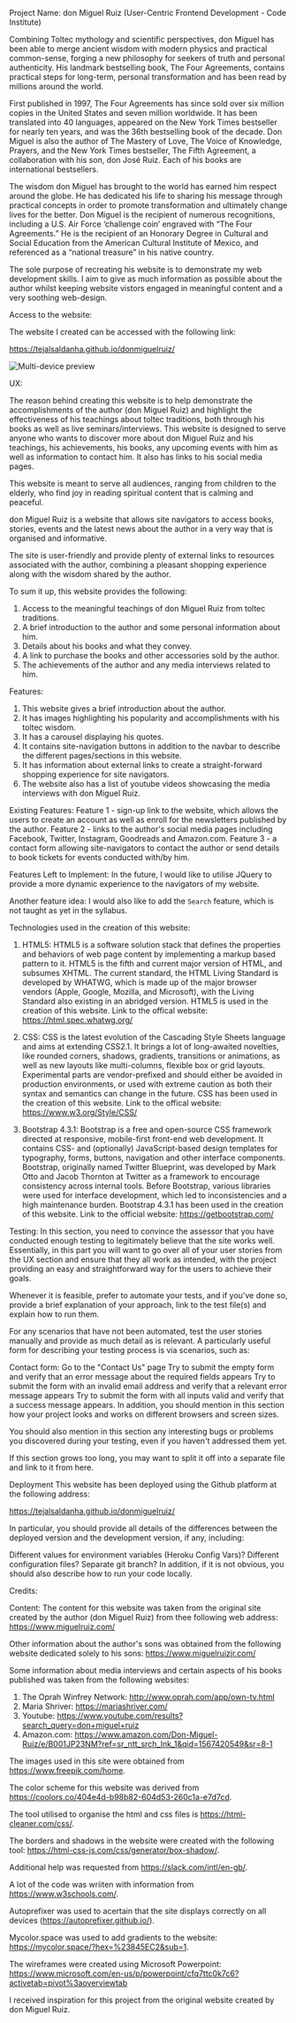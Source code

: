 Project Name: don Miguel Ruiz (User-Centric Frontend Development - Code Institute)

Combining Toltec mythology and scientific perspectives, don Miguel has been able to merge ancient wisdom with modern physics and practical common-sense, forging a new philosophy for seekers of truth and personal authenticity. His landmark bestselling book, The Four Agreements, contains practical steps for long-term, personal transformation and has been read by millions around the world.

First published in 1997, The Four Agreements has since sold over six million copies in the United States and seven million worldwide. It has been translated into 40 languages, appeared on the New York Times bestseller for nearly ten years, and was the 36th bestselling book of the decade. Don Miguel is also the author of The Mastery of Love, The Voice of Knowledge, Prayers, and the New York Times bestseller, The Fifth Agreement, a collaboration with his son, don José Ruiz. Each of his books are international bestsellers.

The wisdom don Miguel has brought to the world has earned him respect around the globe. He has dedicated his life to sharing his message through practical concepts in order to promote transformation and ultimately change lives for the better. Don Miguel is the recipient of numerous recognitions, including a U.S. Air Force ‘challenge coin’ engraved with “The Four Agreements.” He is the recipient of an Honorary Degree in Cultural and Social Education from the American Cultural Institute of Mexico, and referenced as a “national treasure” in his native country.

The sole purpose of recreating his website is to demonstrate my web development skills. I aim to give as much information as possible about the author whilst keeping website vistors engaged in meaningful content and a very soothing web-design.

Access to the website:

The website I created can be accessed with the following link:

https://tejalsaldanha.github.io/donmiguelruiz/

![Multi-device preview](https://raw.githubusercontent.com/TejalSaldanha/donmiguelruiz/master/assets/images/FireShotCapture001-MultiDeviceWebsiteMockupGenerator-techsini.com.png)

UX:

The reason behind creating this website is to help demonstrate the accomplishments of the author (don Miguel Ruiz) and highlight the effectiveness of his teachings about toltec traditions, both through his books as well as live seminars/interviews. This website is designed to serve anyone who wants to discover more about don Miguel Ruiz and his teachings, his achievements, his books, any upcoming events with him as well as information to contact him. It also has links to his social media pages.

This website is meant to serve all audiences, ranging from children to the elderly, who find joy in reading spiritual content that is calming and peaceful.

don Miguel Ruiz is a website that allows site navigators to access books, stories, events and the latest news about the author in a very way that is organised and informative.

The site is user-friendly and provide plenty of external links to resources associated with the author, combining a pleasant shopping experience along with the wisdom shared by the author.

To sum it up, this website provides the following:

1) Access to the meaningful teachings of don Miguel Ruiz from toltec traditions.
2) A brief introduction to the author and some personal information about him.
3) Details about his books and what they convey.
4) A link to purchase the books and other accessories sold by the author.
5) The achievements of the author and any media interviews related to him.

Features:

1) This website gives a brief introduction about the author.
2) It has images highlighting his popularity and accomplishments with his toltec wisdom.
3) It has a carousel displaying his quotes.
4) It contains site-navigation buttons in addition to the navbar to describe the different pages/sections in this website.
5) It has information about external links to create a straight-forward shopping experience for site navigators.
6) The website also has a list of youtube videos showcasing the media interviews with don Miguel Ruiz. 


Existing Features:
Feature 1 - sign-up link to the website, which allows the users to create an account as well as enroll for the newsletters published by the author.
Feature 2 - links to the author's social media pages including Facebook, Twitter, Instagram, Goodreads and Amazon.com.
Feature 3 - a contact form allowing site-navigators to contact the author or send details to book tickets for events conducted with/by him.

Features Left to Implement: 
In the future, I would like to utilise JQuery to provide a more dynamic experience to the navigators of my website.

Another feature idea:
I would also like to add the `Search` feature, which is not taught as yet in the syllabus.

Technologies used in the creation of this website:

1) HTML5:
HTML5 is a software solution stack that defines the properties and behaviors of web page content by implementing a markup based pattern to it. HTML5 is the fifth and current major version of HTML, and subsumes XHTML. The current standard, the HTML Living Standard is developed by WHATWG, which is made up of the major browser vendors (Apple, Google, Mozilla, and Microsoft), with the Living Standard also existing in an abridged version.
HTML5 is used in the creation of this website.
Link to the offical website: https://html.spec.whatwg.org/

2) CSS:
CSS is the latest evolution of the Cascading Style Sheets language and aims at extending CSS2.1. It brings a lot of long-awaited novelties, like rounded corners, shadows, gradients, transitions or animations, as well as new layouts like multi-columns, flexible box or grid layouts. Experimental parts are vendor-prefixed and should either be avoided in production environments, or used with extreme caution as both their syntax and semantics can change in the future.
CSS has been used in the creation of this website.
Link to the offical website: https://www.w3.org/Style/CSS/

3) Bootstrap 4.3.1:
Bootstrap is a free and open-source CSS framework directed at responsive, mobile-first front-end web development. It contains CSS- and (optionally) JavaScript-based design templates for typography, forms, buttons, navigation and other interface components.
Bootstrap, originally named Twitter Blueprint, was developed by Mark Otto and Jacob Thornton at Twitter as a framework to encourage consistency across internal tools. Before Bootstrap, various libraries were used for interface development, which led to inconsistencies and a high maintenance burden.
Bootstrap 4.3.1 has been used in the creation of this website.
Link to the official website: https://getbootstrap.com/

Testing:
In this section, you need to convince the assessor that you have conducted enough testing to legitimately believe that the site works well. Essentially, in this part you will want to go over all of your user stories from the UX section and ensure that they all work as intended, with the project providing an easy and straightforward way for the users to achieve their goals.

Whenever it is feasible, prefer to automate your tests, and if you've done so, provide a brief explanation of your approach, link to the test file(s) and explain how to run them.

For any scenarios that have not been automated, test the user stories manually and provide as much detail as is relevant. A particularly useful form for describing your testing process is via scenarios, such as:

Contact form:
Go to the "Contact Us" page
Try to submit the empty form and verify that an error message about the required fields appears
Try to submit the form with an invalid email address and verify that a relevant error message appears
Try to submit the form with all inputs valid and verify that a success message appears.
In addition, you should mention in this section how your project looks and works on different browsers and screen sizes.

You should also mention in this section any interesting bugs or problems you discovered during your testing, even if you haven't addressed them yet.

If this section grows too long, you may want to split it off into a separate file and link to it from here.

Deployment
This website has been deployed using the Github platform at the following address:

https://tejalsaldanha.github.io/donmiguelruiz/

In particular, you should provide all details of the differences between the deployed version and the development version, if any, including:

Different values for environment variables (Heroku Config Vars)?
Different configuration files?
Separate git branch?
In addition, if it is not obvious, you should also describe how to run your code locally.

Credits:

Content:
The content for this website was taken from the original site created by the author (don Miguel Ruiz) from thee following web address:
https://www.miguelruiz.com/

Other information about the author's sons was obtained from the following website dedicated solely to his sons:
https://www.miguelruizjr.com/

Some information about media interviews and certain aspects of his books published was taken from the following websites:
1) The Oprah Winfrey Network: http://www.oprah.com/app/own-tv.html
2) Maria Shriver: https://mariashriver.com/
3) Youtube: https://www.youtube.com/results?search_query=don+miguel+ruiz
4) Amazon.com: https://www.amazon.com/Don-Miguel-Ruiz/e/B001JP23NM?ref=sr_ntt_srch_lnk_1&qid=1567420549&sr=8-1

The images used in this site were obtained from https://www.freepik.com/home.

The color scheme for this website was derived from https://coolors.co/404e4d-b98b82-604d53-260c1a-e7d7cd.

The tool utilised to organise the html and css files is https://html-cleaner.com/css/.

The borders and shadows in the website were created with the following tool: https://html-css-js.com/css/generator/box-shadow/.

Additional help was requested from https://slack.com/intl/en-gb/.

A lot of the code was wriiten with information from https://www.w3schools.com/.

Autoprefixer was used to acertain that the site displays correctly on all devices (https://autoprefixer.github.io/).

Mycolor.space was used to add gradients to the website: https://mycolor.space/?hex=%23845EC2&sub=1.

The wireframes were created using Microsoft Powerpoint: https://www.microsoft.com/en-us/p/powerpoint/cfq7ttc0k7c6?activetab=pivot%3aoverviewtab

I received inspiration for this project from the original website created by don Miguel Ruiz.

